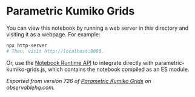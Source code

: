 # Parametric Kumiko Grids

You can view this notebook by running a web server in this directory and
visiting it as a webpage. For example:

```sh
npx http-server
# Then, visit http://localhost:8080.
```

Or, use the [Notebook Runtime API](https://github.com/observablehq/notebook-runtime) to
integrate directly with parametric-kumiko-grids.js, which contains the notebook compiled as an
ES module.

*Exported from version 726 of [Parametric Kumiko Grids](https://observablehq.com/@bensimonds/parametric-kumiko-grids) on observablehq.com.*